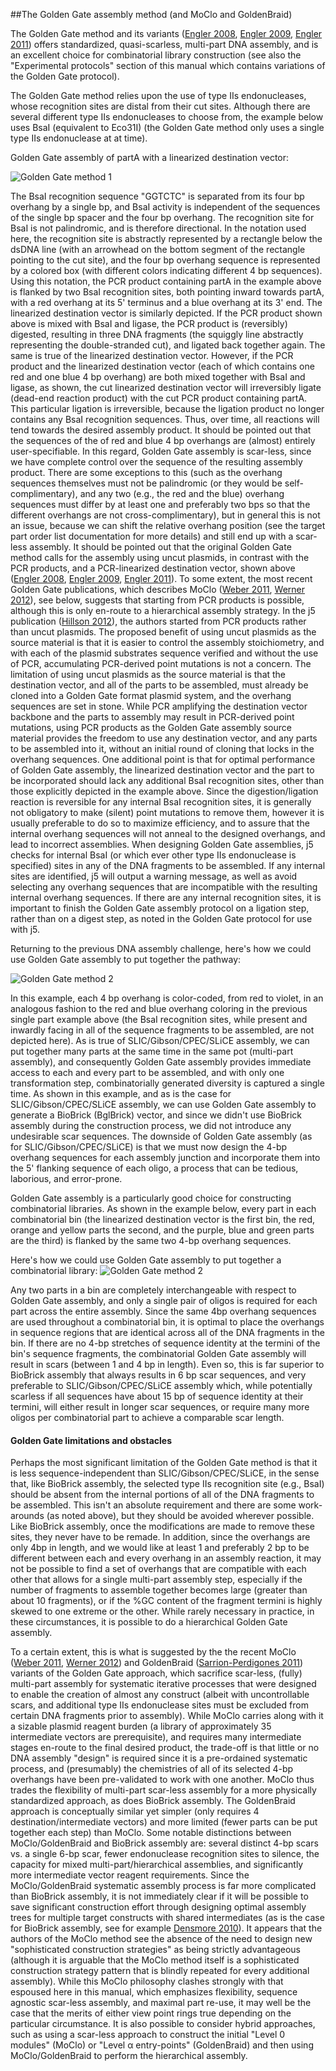 ##The Golden Gate assembly method (and MoClo and GoldenBraid)

The Golden Gate method and its variants ([Engler 2008](http://www.plosone.org/article/info%3Adoi%2F10.1371%2Fjournal.pone.0003647), [Engler 2009](http://www.plosone.org/article/info%3Adoi%2F10.1371%2Fjournal.pone.0005553), [Engler 2011](http://www.ncbi.nlm.nih.gov/pubmed/21365490)) offers standardized, quasi-scarless, multi-part DNA assembly, and is an excellent choice for combinatorial library construction (see also the "Experimental protocols" section of this manual which contains variations of the Golden Gate protocol).

The Golden Gate method relies upon the use of type IIs endonucleases, whose recognition sites are distal from their cut sites. Although there are several different type IIs endonucleases to choose from, the example below uses BsaI (equivalent to Eco31I) (the Golden Gate method only uses a single type IIs endonuclease at at time).

Golden Gate assembly of partA with a linearized destination vector:

![Golden Gate method 1](../../images/pastedImage8.png)

The BsaI recognition sequence "GGTCTC" is separated from its four bp overhang by a single bp, and BsaI  activity is independent of the sequences of the single bp spacer and the four bp overhang. The recognition site for BsaI is not palindromic, and is therefore directional. In the notation used here, the recognition site is abstractly represented by a rectangle below the dsDNA line (with an arrowhead on the bottom segment of the rectangle pointing to the cut site), and the four bp overhang sequence is represented by a colored box (with different colors indicating different 4 bp sequences). Using this notation, the PCR product containing partA in the example above is flanked by two BsaI recognition sites, both pointing inward towards partA, with a red overhang at its 5' terminus and a blue overhang at its 3' end. The linearized destination vector is similarly depicted. If the PCR product shown above is mixed with BsaI and ligase, the PCR product is (reversibly) digested, resulting in three DNA fragments (the squiggly line abstractly representing the double-stranded cut), and ligated back together again. The same is true of the linearized destination vector. However, if the PCR product and the linearized destination vector (each of which contains one red and one blue 4 bp overhang) are both mixed together with BsaI and ligase, as shown, the cut linearized destination vector will irreversibly ligate (dead-end reaction product) with the cut PCR product containing partA. This particular ligation is irreversible, because the ligation product no longer contains any BsaI recognition sequences. Thus, over time, all reactions will tend towards the desired assembly product. It should be pointed out that the sequences of the of red and blue 4 bp overhangs are (almost) entirely user-specifiable. In this regard, Golden Gate assembly is scar-less, since we have complete control over the sequence of the resulting assembly product. There are some exceptions to this (such as the overhang sequences themselves must not be palindromic (or they would be self-complimentary), and any two (e.g., the red and the blue) overhang sequences must differ by at least one and preferably two bps so that the different overhangs are not cross-complimentary), but in general this is not an issue, because we can shift the relative overhang position (see the target part order list documentation for more details) and still end up with a scar-less assembly. It should be pointed out that the original Golden Gate method calls for the assembly using uncut plasmids, in contrast with the PCR products, and a PCR-linearized destination vector, shown above ([Engler 2008](http://www.plosone.org/article/info%3Adoi%2F10.1371%2Fjournal.pone.0003647), [Engler 2009](http://www.plosone.org/article/info%3Adoi%2F10.1371%2Fjournal.pone.0005553), [Engler 2011](http://www.ncbi.nlm.nih.gov/pubmed/21365490)). To some extent, the most recent Golden Gate publications, which describes MoClo ([Weber 2011](http://www.plosone.org/article/info%3Adoi%2F10.1371%2Fjournal.pone.0016765), [Werner 2012](http://www.ncbi.nlm.nih.gov/pubmed/22126803)), see below, suggests that starting from PCR products is possible, although this is only en-route to a hierarchical assembly strategy. In the j5 publication ([Hillson 2012](http://pubs.acs.org/doi/abs/10.1021/sb2000116)), the authors started from PCR products rather than uncut plasmids. The proposed benefit of using uncut plasmids as the source material is that it is easier to control the assembly stoichiometry, and with each of the plasmid substrates sequence verified and without the use of PCR, accumulating PCR-derived point mutations is not a concern. The limitation of using uncut plasmids as the source material is that the destination vector, and all of the parts to be assembled, must already be cloned into a Golden Gate format plasmid system, and the overhang sequences are set in stone. While PCR amplifying the destination vector backbone and the parts to assembly may result in PCR-derived point mutations, using PCR products as the Golden Gate assembly source material provides the freedom to use any destination vector, and any parts to be assembled into it, without an initial round of cloning that locks in the overhang sequences. One additional point is that for optimal performance of Golden Gate assembly, the linearized destination vector and the part to be incorporated should lack any additional BsaI recognition sites, other than those explicitly depicted in the example above. Since the digestion/ligation reaction is reversible for any internal BsaI recognition sites, it is generally not obligatory to make (silent) point mutations to remove them, however it is usually preferable to do so to maximize efficiency, and to assure that the internal overhang sequences will not anneal to the designed overhangs, and lead to incorrect assemblies. When designing Golden Gate assemblies, j5 checks for internal BsaI (or which ever other type IIs endonuclease is specified) sites in any of the DNA fragments to be assembled. If any internal sites are identified, j5 will output a warning message, as well as avoid selecting any overhang sequences that are incompatible with the resulting internal overhang sequences. If there are any internal recognition sites, it is important to finish the Golden Gate assembly protocol on a ligation step, rather than on a digest step, as noted in the Golden Gate protocol for use with j5.

Returning to the previous DNA assembly challenge, here's how we could use Golden Gate assembly to put together the pathway:

![Golden Gate method 2](../../images/pastedImage9.png)

In this example, each 4 bp overhang is color-coded, from red to violet, in an analogous fashion to the red and blue overhang coloring in the previous single part example above (the BsaI recognition sites, while present and inwardly facing in all of the sequence fragments to be assembled, are not depicted here). As is true of SLIC/Gibson/CPEC/SLiCE assembly, we can put together many parts at the same time in the same pot (multi-part assembly), and consequently Golden Gate assembly provides immediate access to each and every part to be assembled, and with only one transformation step, combinatorially generated diversity is captured a single time. As shown in this example, and as is the case for SLIC/Gibson/CPEC/SLiCE assembly, we can use Golden Gate assembly to generate a BioBrick (BglBrick) vector, and since we didn't use BioBrick assembly during the construction process, we did not introduce any undesirable scar sequences. The downside of Golden Gate assembly (as for SLIC/Gibson/CPEC/SLiCE) is that we must now design the 4-bp overhang sequences for each assembly junction and incorporate them into the 5' flanking sequence of each oligo, a process that can be tedious, laborious, and error-prone.

Golden Gate assembly is a particularly good choice for constructing combinatorial libraries. As shown in the example below, every part in each combinatorial bin (the linearized destination vector is the first bin, the red, orange and yellow parts the second, and the purple, blue and green parts are the third) is flanked by the same two 4-bp overhang sequences. 

Here's how we could use Golden Gate assembly to put together a combinatorial library:
![Golden Gate method 2](../../images/pastedImage10.png)

Any two parts in a bin are completely interchangeable with respect to Golden Gate assembly, and only a single pair of oligos is required for each part across the entire assembly. Since the same 4bp overhang sequences are used throughout a combinatorial bin, it is optimal to place the overhangs in sequence regions that are identical across all of the DNA fragments in the bin. If there are no 4-bp stretches of sequence identity at the termini of the bin's sequence fragments, the combinatorial Golden Gate assembly will result in scars (between 1 and 4 bp in length). Even so, this is far superior to BioBrick assembly that always results in 6 bp scar sequences, and very preferable to SLIC/Gibson/CPEC/SLiCE assembly which, while potentially scarless if all sequences have about 15 bp of sequence identity at their termini, will either result in longer scar sequences, or require many more oligos per combinatorial part to achieve a comparable scar length.

#### Golden Gate limitations and obstacles

Perhaps the most significant limitation of the Golden Gate method is that it is less sequence-independent than SLIC/Gibson/CPEC/SLiCE, in the sense that, like BioBrick assembly, the selected type IIs recognition site (e.g., BsaI) should be absent from the internal portions of all of the DNA fragments to be assembled. This isn't an absolute requirement and there are some work-arounds (as noted above), but they should be avoided wherever possible. Like BioBrick assembly, once the modifications are made to remove these sites, they never have to be remade. In addition, since the overhangs are only 4bp in length, and we would like at least 1 and preferably 2 bp to be different between each and every overhang in an assembly reaction, it may not be possible to find a set of overhangs that are compatible with each other that allows for a single multi-part assembly step, especially if the number of fragments to assemble together becomes large (greater than about 10 fragments), or if the %GC content of the fragment termini is highly skewed to one extreme or the other. While rarely necessary in practice, in these circumstances, it is possible to do a hierarchical Golden Gate assembly.

To a certain extent, this is what is suggested by the the recent MoClo ([Weber 2011](http://www.plosone.org/article/info%3Adoi%2F10.1371%2Fjournal.pone.0016765), [Werner 2012](http://www.ncbi.nlm.nih.gov/pubmed/22126803)) and GoldenBraid ([Sarrion-Perdigones 2011](http://www.ncbi.nlm.nih.gov/sites/entrez?db=pubmed&cmd=DetailsSearch&term=21750718[PMID]&save_search=true)) variants of the Golden Gate approach, which sacrifice scar-less, (fully) multi-part assembly for systematic iterative processes that were designed to enable the creation of almost any construct (albeit with uncontrollable scars, and additional type IIs endonuclease sites must be excluded from certain DNA fragments prior to assembly). While MoClo carries along with it a sizable plasmid reagent burden (a library of approximately 35 intermediate vectors are prerequisite), and requires many intermediate stages en-route to the final desired product, the trade-off is that little or no DNA assembly "design" is required since it is a pre-ordained systematic process, and (presumably) the chemistries of all of its selected 4-bp overhangs have been pre-validated to work with one another. MoClo thus trades the flexibility of multi-part scar-less assembly for a more physically standardized approach, as does BioBrick assembly. The GoldenBraid approach is conceptually similar yet simpler (only requires 4 destination/intermediate vectors) and more limited (fewer parts can be put together each step) than MoClo. Some notable distinctions between MoClo/GoldenBraid and BioBrick assembly are: several distinct 4-bp scars vs. a single 6-bp scar, fewer endonuclease recognition sites to silence, the capacity for mixed multi-part/hierarchical assemblies, and significantly more intermediate vector reagent requirements. Since the MoClo/GoldenBraid systematic assembly process is far more complicated than BioBrick assembly, it is not immediately clear if it will be possible to save significant construction effort through designing optimal assembly trees for multiple target constructs with shared intermediates (as is the case for BioBrick assembly, see for example [Densmore 2010](http://www.ncbi.nlm.nih.gov/pubmed/20335162)). It appears that the authors of the MoClo method see the absence of the need to design new "sophisticated construction strategies" as being strictly advantageous (although it is arguable that the MoClo method itself is a sophisticated construction strategy pattern that is blindly repeated for every additional assembly). While this MoClo philosophy clashes strongly with that espoused here in this manual, which emphasizes flexibility, sequence agnostic scar-less assembly, and maximal part re-use, it may well be the case that the merits of either view point rings true depending on the particular circumstance. It is also possible to consider hybrid approaches, such as using a scar-less approach to construct the initial "Level 0 modules" (MoClo) or "Level α entry-points" (GoldenBraid) and then using MoClo/GoldenBraid to perform the hierarchical assembly.
